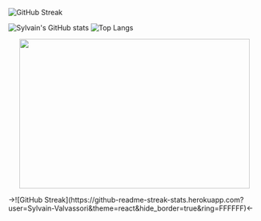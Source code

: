 
  ![GitHub Streak](https://github-readme-streak-stats.herokuapp.com?user=Sylvain-Valvassori&theme=react&hide_border=true&ring=FFFFFF)

![Sylvain's GitHub stats](https://github-readme-stats.vercel.app/api?username=Sylvain-Valvassori&show_icons=true&theme=react)
![Top Langs](https://github-readme-stats.vercel.app/api/top-langs/?username=Sylvain-Valvassori&langs_count=10&theme=react)



<p align="center">
  <img width="460" height="300" src="![GitHub Streak](https://github-readme-streak-stats.herokuapp.com?user=Sylvain-Valvassori&theme=react&hide_border=true&ring=FFFFFF)">
</p>
->![GitHub Streak](https://github-readme-streak-stats.herokuapp.com?user=Sylvain-Valvassori&theme=react&hide_border=true&ring=FFFFFF)<-
